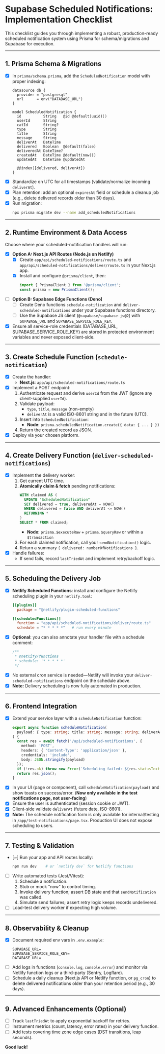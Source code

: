 # Supabase Scheduled Notifications: Implementation Checklist

This checklist guides you through implementing a robust, production-ready scheduled notification system using Prisma for schema/migrations and Supabase for execution.

---

## 1. Prisma Schema & Migrations
- [x] In `prisma/schema.prisma`, add the `ScheduledNotification` model with proper indexing:
  ```prisma
  datasource db {
    provider = "postgresql"
    url      = env("DATABASE_URL")
  }

  model ScheduledNotification {
    id          String   @id @default(uuid())
    userId      String
    catId       String?
    type        String
    title       String
    message     String
    deliverAt   DateTime
    delivered   Boolean  @default(false)
    deliveredAt DateTime?
    createdAt   DateTime @default(now())
    updatedAt   DateTime @updatedAt

    @@index([delivered, deliverAt])
  }
  ```
- [x] Standardize on UTC for all timestamps (validate/normalize incoming `deliverAt`).
- [x] Plan retention: add an optional `expiresAt` field or schedule a cleanup job (e.g., delete delivered records older than 30 days).
- [x] Run migration:
  ```bash
  npx prisma migrate dev --name add_scheduledNotifications
  ```

---

## 2. Runtime Environment & Data Access

Choose where your scheduled-notification handlers will run:

- [x] **Option A: Next.js API Routes (Node.js on Netlify)**
  - [x] Create `app/api/scheduled-notifications/route.ts` and `app/api/scheduled-notifications/deliver/route.ts` in your Next.js app.
  - [x] Install and configure `@prisma/client`, then:
    ```ts
    import { PrismaClient } from '@prisma/client';
    const prisma = new PrismaClient();
    ```

- [ ] **Option B: Supabase Edge Functions (Deno)**
  - [ ] Create Deno functions `schedule-notification` and `deliver-scheduled-notifications` under your Supabase functions directory.
  - [ ] Use the Supabase JS client (`@supabase/supabase-js@2`) with `SUPABASE_URL` and `SUPABASE_SERVICE_ROLE_KEY`.

- [x] Ensure all service-role credentials (DATABASE_URL, SUPABASE_SERVICE_ROLE_KEY) are stored in protected environment variables and never exposed client-side.

---

## 3. Create Schedule Function (`schedule-notification`)
- [x] Create the handler:
    - **Next.js**: `app/api/scheduled-notifications/route.ts`
- [x] Implement a POST endpoint:
  1. Authenticate request and derive `userId` from the JWT (ignore any client-supplied `userId`).
  2. Validate payload:
     - `type`, `title`, `message` (non-empty)
     - `deliverAt` is a valid ISO-8601 string and in the future (UTC).
  3. Insert into `ScheduledNotification`:
     - **Node**: `prisma.scheduledNotification.create({ data: { ... } })`
  4. Return the created record as JSON.
- [x] Deploy via your chosen platform.

---

## 4. Create Delivery Function (`deliver-scheduled-notifications`)
- [x] Implement the delivery worker:
  1. Get current UTC time.
  2. **Atomically claim & fetch** pending notifications:
     ```sql
     WITH claimed AS (
       UPDATE "ScheduledNotification"
       SET delivered = true, deliveredAt = NOW()
       WHERE delivered = false AND deliverAt <= NOW()
       RETURNING *
     )
     SELECT * FROM claimed;
     ```
     - **Node**: `prisma.$executeRaw` + `prisma.$queryRaw` or within a `$transaction`
  3. For each claimed notification, call your `sendNotification()` logic.
  4. Return a summary `{ delivered: numberOfNotifications }`.
- [x] Handle failures:
  - If send fails, record `lastTriedAt` and implement retry/backoff logic.

---

## 5. Scheduling the Delivery Job
- [x] **Netlify Scheduled Functions**: install and configure the Netlify scheduling plugin in your `netlify.toml`:
  ```toml
  [[plugins]]
    package = "@netlify/plugin-scheduled-functions"

  [[scheduledFunctions]]
    function = "app/api/scheduled-notifications/deliver/route.ts"
    schedule = "* * * * *"   # run every minute
  ```
- [x] **Optional**: you can also annotate your handler file with a schedule comment:
  ```js
  /**
   * @netlify/functions
   * schedule: '* * * * *'
   */
  ```
- [x] No external cron service is needed—Netlify will invoke your `deliver-scheduled-notifications` endpoint on the schedule above.
- [x] **Note:** Delivery scheduling is now fully automated in production.

---

## 6. Frontend Integration
- [x] Extend your service layer with a `scheduleNotification` function:
  ```ts
  export async function scheduleNotification(
    payload: { type: string; title: string; message: string; deliverAt: string }
  ) {
    const res = await fetch('/api/scheduled-notifications', {
      method: 'POST',
      headers: { 'Content-Type': 'application/json' },
      credentials: 'include',
      body: JSON.stringify(payload)
    });
    if (!res.ok) throw new Error(`Scheduling failed: ${res.statusText}`);
    return res.json();
  }
  ```
- [x] In your UI (page or component), call `scheduleNotification(payload)` and show toasts on success/error. (**Now only available in the test notifications page, not user-facing**)
- [x] Ensure the user is authenticated (session cookie or JWT).
- [x] Client-side validate `deliverAt` (future date, ISO-8601).
- [x] **Note:** The schedule notification form is only available for internal/testing in `/app/test-notifications/page.tsx`. Production UI does not expose scheduling to users.

---

## 7. Testing & Validation
- [~] Run your app and API routes locally:
  ```bash
  npm run dev    # or `netlify dev` for Netlify functions
  ```
- [ ] Write automated tests (Jest/Vitest):
  1. Schedule a notification.
  2. Stub or mock "now" to control timing.
  3. Invoke delivery function; assert DB state and that `sendNotification` was called.
  4. Simulate send failures; assert retry logic keeps records undelivered.
- [ ] Load-test delivery worker if expecting high volume.

---

## 8. Observability & Cleanup
- [x] Document required env vars in `.env.example`:
  ```env
  SUPABASE_URL=
  SUPABASE_SERVICE_ROLE_KEY=
  DATABASE_URL=
  ```
- [ ] Add logs in functions (`console.log`, `console.error`) and monitor via Netlify function logs or a third-party (Sentry, Logflare).
- [ ] Schedule a daily cleanup (Next.js API or Netlify function, or `pg_cron`) to delete delivered notifications older than your retention period (e.g., 30 days).

---

## 9. Advanced Enhancements (Optional)
- [ ] Track `lastTriedAt` to apply exponential backoff for retries.
- [ ] Instrument metrics (count, latency, error rates) in your delivery function.
- [ ] Add tests covering time zone edge cases (DST transitions, leap seconds).

**Good luck!** 